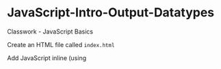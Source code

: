 # JavaScript-Intro-Output-Datatypes
Classwork - JavaScript Basics

Create an HTML file called `index.html` 

Add JavaScript inline (using <script> tags) that does the following:

* Defines a string variable called `name` and assign it your name

* Defines a numeric variable called `age` that contains your age

* Write the code to log `My name is YOURNAME and I am YOURAGE` in the developer JavaScript console
